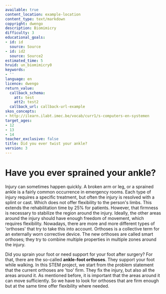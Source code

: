 ```yaml
---
available: true
content_location: example-location
content_type: text/markdown
copyright: dwengo
description: Biomimicry
difficulty: 3
educational_goals:
- id: id
  source: Source
- id: id2
  source: Source2
estimated_time: 5
hruid: un_biomimicry0
keywords:
- ''
language: en
licence: dwengo
return_value:
  callback_schema:
    att: test
    att2: test2
  callback_url: callback-url-example
skos_concepts:
- http://ilearn.ilabt.imec.be/vocab/curr1/s-computers-en-systemen
target_ages:
- 12
- 13
- 14
teacher_exclusive: false
title: Did you ever twist your ankle?
version: 3
---
```

# Have you ever sprained your ankle?

Injury can sometimes happen quickly. A broken arm or leg, or a sprained ankle is a fairly common occurrence in emergency rooms. Each type of injury requires a specific treatment, but often the injury is resolved with a splint or cast. Which does not offer flexibility to the person's limbs. This extends the rehabilitation time by 25% for patients. However, that firmness is necessary to stabilize the region around the injury. Ideally, the other areas around the injury should have enough freedom of movement, which requires flexibility. Nowadays, there are more and more different types of 'orthoses' that try to take this into account. Orthoses is a collective term for an externally worn corrective device. The new orthoses are called smart orthoses; they try to combine multiple properties in multiple zones around the injury.

Did you sprain your foot or need support for your foot after surgery? For that, there are the so-called **ankle-foot orthoses**. They support your foot while walking. In this STEM project, we start from the problem statement that the current orthoses are 'too' firm. They fix the injury, but also all the areas around it. As mentioned before, it is important that the areas around it can move sufficiently. So we have to look for orthoses that are firm enough but at the same time offer flexibility where needed.